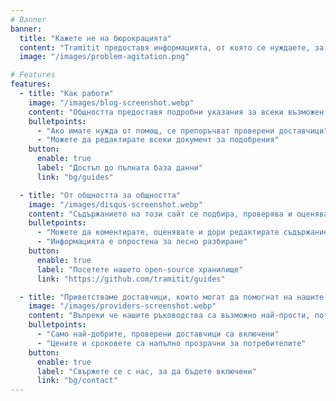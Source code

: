 ```yaml
---
# Banner
banner:
  title: "Кажете не на бюрокрацията"
  content: "Tramitit предоставя информацията, от която се нуждаете, за да навигирате бързо в правителствените процедури. Започнете, като потърсите формуляра, който искате, или навигирайте в нашите секции в горната част."
  image: "/images/problem-agitation.png"

# Features
features:
  - title: "Как работи"
    image: "/images/blog-screenshot.webp"
    content: "Общността предоставя подробни указания за всеки възможен бюрократичен процес, през който може да преминете."
    bulletpoints:
      - "Ако имате нужда от помощ, се препоръчват проверени доставчици"
      - "Можете да редактирате всеки документ за подобрения"
    button:
      enable: true
      label: "Достъп до пълната база данни"
      link: "bg/guides"

  - title: "От общността за общността"
    image: "/images/disqus-screenshot.webp"
    content: "Съдържанието на този сайт се подбира, проверява и оценява от общността."
    bulletpoints:
      - "Можете да коментирате, оценявате и дори редактирате съдържанието"
      - "Информацията е опростена за лесно разбиране"
    button:
      enable: true
      label: "Посетете нашето open-source хранилище"
      link: "https://github.com/tramitit/guides"

  - title: "Приветстваме доставчици, които могат да помогнат на нашите потребители"
    image: "/images/providers-screenshot.webp"
    content: "Въпреки че нашите ръководства са възможно най-прости, потребителите могат да предпочетат да възложат задачи на избран доставчик."
    bulletpoints:
      - "Само най-добрите, проверени доставчици са включени"
      - "Цените и сроковете са напълно прозрачни за потребителите"
    button:
      enable: true
      label: "Свържете се с нас, за да бъдете включени"
      link: "bg/contact"
---
```

